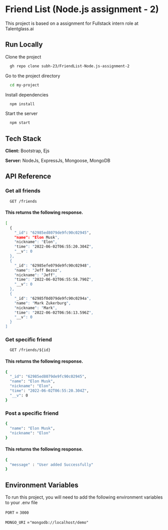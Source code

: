 
# Friend List (Node.js assignment - 2)

This project is based on a assignment for Fullstack intern role at Talentglass.ai


## Run Locally

Clone the project

```bash
  gh repo clone subh-23/FriendList-Node.js-assignment-2
```

Go to the project directory

```bash
  cd my-project
```

Install dependencies

```bash
  npm install
```

Start the server

```bash
  npm start
```


## Tech Stack

**Client:** Bootstrap, Ejs

**Server:** NodeJs, ExpressJs, Mongoose, MongoDB


## API Reference

### Get all friends

```http
  GET /friends
```
#### This returns the following response.
```bash
[
  {
    "_id": "62985ed8079de9fc90c02945",
    "name": "Elon Musk",
    "nickname": "Elon",
    "time": "2022-06-02T06:55:20.304Z",
    "__v": 0
  },
  {
    "_id": "62985efe079de9fc90c02948",
    "name": "Jeff Bezoz",
    "nickname": "Jeff",
    "time": "2022-06-02T06:55:58.790Z",
    "__v": 0
  },
  {
    "_id": "62985f0d079de9fc90c0294a",
    "name": "Mark Zukerburg",
    "nickname": "Mark",
    "time": "2022-06-02T06:56:13.596Z",
    "__v": 0
  }
]
```

### Get specific friend

```http
  GET /friends/${id}
```

#### This returns the following response.
```bash
{
  "_id": "62985ed8079de9fc90c02945",
  "name": "Elon Musk",
  "nickname": "Elon",
  "time": "2022-06-02T06:55:20.304Z",
  "__v": 0
}
```

### Post a specific friend

```bash
{
  "name": "Elon Musk",
  "nickname": "Elon"
}
```
#### This returns the following response.
```bash
{
  "message" : "User added Successfully"
}
```


## Environment Variables

To run this project, you will need to add the following environment variables to your .env file

`PORT` = `3000`

`MONGO_URI` =`"mongodb://localhost/demo"`
